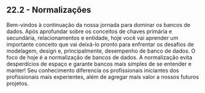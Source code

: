 <h2>22.2 - Normalizações</h2>

<p>Bem-vindos à continuação da nossa jornada para dominar os bancos de dados. Após aprofundar sobre os conceitos de chaves primária e secundária, relacionamentos e entidade, hoje você vai aprender um importante conceito que vai deixá-lo pronto para enfrentar os desafios de modelagem, design e, principalmente, desempenho de banco de dados.
O foco de hoje é a normalização de bancos de dados. A normalização evita desperdícios de espaço e garante bancos mais simples de se entender e manter! Seu conhecimento diferencia os profissionais iniciantes dos profissionais mais experientes, além de agregar mais valor a nossos futuros projetos.
</p>




